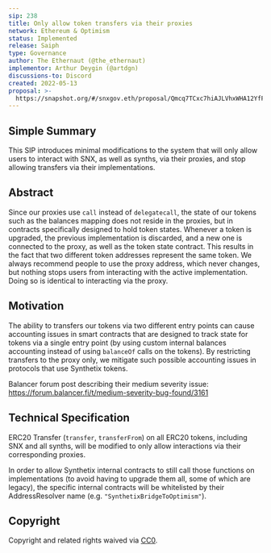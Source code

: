 ```yaml
---
sip: 238
title: Only allow token transfers via their proxies
network: Ethereum & Optimism
status: Implemented
release: Saiph
type: Governance
author: The Ethernaut (@the_ethernaut)
implementor: Arthur Deygin (@artdgn)
discussions-to: Discord
created: 2022-05-13
proposal: >-
  https://snapshot.org/#/snxgov.eth/proposal/Qmcq7TCxc7hiAJLVhxWHA12YfFCcbubnHfsk7kPtmTy63B
---
```


## Simple Summary

This SIP introduces minimal modifications to the system that will only allow users to interact with SNX, as well as synths, via their proxies, and stop allowing transfers via their implementations.

## Abstract

Since our proxies use `call` instead of `delegatecall`, the state of our tokens such as the balances mapping does not reside in the proxies, but in contracts specifically designed to hold token states. Whenever a token is upgraded, the previous implementation is discarded, and a new one is connected to the proxy, as well as the token state contract. This results in the fact that two different token addresses represent the same token. We always recommend people to use the proxy address, which never changes, but nothing stops users from interacting with the active implementation. Doing so is identical to interacting via the proxy.

## Motivation

The ability to transfers our tokens via two different entry points can cause accounting issues in smart contracts that are designed to track state for tokens via a single entry point (by using custom internal balances accounting instead of using `balanceOf` calls on the tokens). By restricting transfers to the proxy only, we mitigate such possible accounting issues in protocols that use Synthetix tokens.

Balancer forum post describing their medium severity issue: https://forum.balancer.fi/t/medium-severity-bug-found/3161

## Technical Specification

ERC20 Transfer (`transfer`, `transferFrom`) on all ERC20 tokens, including SNX and all synths, will be modified to only allow interactions via their corresponding proxies.

In order to allow Synthetix internal contracts to still call those functions on implementations (to avoid having to upgrade them all, some of which are legacy), the specific internal contracts will be whitelisted by their AddressResolver name (e.g. `"SynthetixBridgeToOptimism"`).

## Copyright

Copyright and related rights waived via [CC0](https://creativecommons.org/publicdomain/zero/1.0/).
